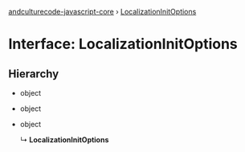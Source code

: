 [andculturecode-javascript-core](../README.md) › [LocalizationInitOptions](localizationinitoptions.md)

# Interface: LocalizationInitOptions

## Hierarchy

* object

* object

* object

  ↳ **LocalizationInitOptions**
